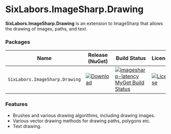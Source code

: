 # SixLabors.ImageSharp.Drawing

**SixLabors.ImageSharp.Drawing** is an extension to ImageSharp that allows the drawing of images, paths, and text.

### Packages

|         Name                   | Release (NuGet) | Build Status | License | Chat |
|--------------------------------|-----------------|--------------|---------|------|
| `SixLabors.ImageSharp.Drawing` | [![Download](https://img.shields.io/myget/imagesharp-latency/v/ImageSharp.Drawing.svg)](https://www.myget.org/F/imagesharp-latency/api/v2/package/ImageSharp.Drawing/1.0.1) | [![imagesharp-latency MyGet Build Status](https://www.myget.org/BuildSource/Badge/imagesharp-latency?identifier=1f7fbba8-af72-43ce-9451-3ca095f0ece2)](https://www.myget.org/) | [![License](https://img.shields.io/badge/license-Apache%202-blue.svg)](https://raw.githubusercontent.com/Latency/ImageSharp.Drawing/master/LICENSE) | [![Chat](https://camo.githubusercontent.com/da2edb525cde1455a622c58c0effc3a90b9a181c/68747470733a2f2f6261646765732e6769747465722e696d2f4a6f696e253230436861742e737667)](https://gitter.im/ImageSharp/General?utm_source=badge&amp;utm_medium=badge&amp;utm_campaign=pr-badge&amp;utm_content=badge) |

### Features

  - Brushes and various drawing algorithms, including drawing images.
  - Various vector drawing methods for drawing paths, polygons etc.
  - Text drawing.